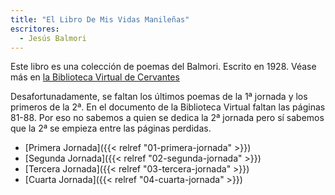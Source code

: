 ```yaml
---
title: "El Libro De Mis Vidas Manileñas"
escritores:
  - Jesús Balmori
---
```


Este libro es una colección de poemas del Balmori. Escrito en 1928.
Véase más en [la Biblioteca Virtual de Cervantes](http://www.cervantesvirtual.com/obra/el-libro-de-mis-vidas-manilenas/)

Desafortunadamente, se faltan los últimos poemas de la 1ª jornada y los primeros de la 2ª.
En el documento de la Biblioteca Virtual faltan las páginas 81-88.
Por eso no sabemos a quien se dedica la 2ª jornada pero sí sabemos que la 2ª se empieza entre las páginas perdidas.

- [Primera Jornada]({{< relref "01-primera-jornada" >}})
- [Segunda Jornada]({{< relref "02-segunda-jornada" >}})
- [Tercera Jornada]({{< relref "03-tercera-jornada" >}})
- [Cuarta Jornada]({{< relref "04-cuarta-jornada" >}})
